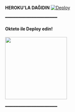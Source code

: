 

<b> HEROKU'LA DAĞIDIN</b>
[![Deploy](https://www.herokucdn.com/deploy/button.svg)](https://heroku.com/deploy?template=https://github.com/RaviBey/DANI-ANbot.git)

━━━━━━━━━━━━━━━━━━━━

<h4>Okteto ile Deploy edin!</h4>
<a href="https://cloud.okteto.com/deploy?repository=https://github.com/RaviBey/DANI-ANbot"><img src="https://img.shields.io/badge/Deploy%20To%20Okteto-informational?style=for-the-badge&logo=Okteto" width="200""/></a>

━━━━━━━━━━━━━━━━━━━━
